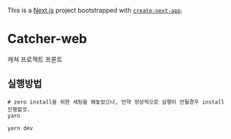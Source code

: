 This is a [Next.js](https://nextjs.org/) project bootstrapped with [`create-next-app`](https://github.com/vercel/next.js/tree/canary/packages/create-next-app).

# Catcher-web

캐쳐 프로젝트 프론트

## 실행방법

```shell
# zero install을 위한 세팅을 해놓았으나, 만약 정상적으로 실행이 안될경우 install 진행할것.
yarn 

yarn dev
```

